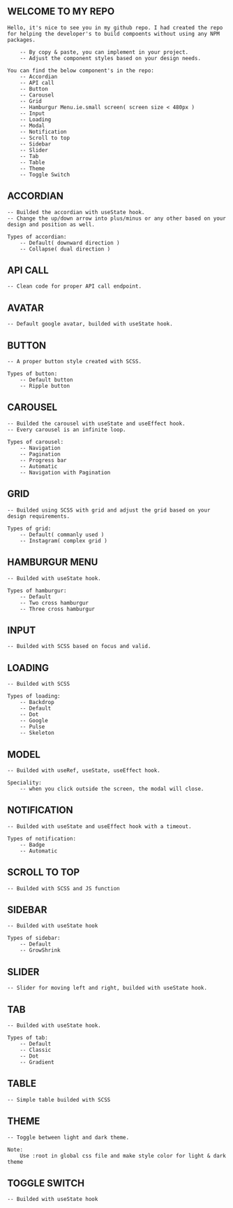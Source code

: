 ## WELCOME TO MY REPO

    Hello, it's nice to see you in my github repo. I had created the repo for helping the developer's to build compoents without using any NPM packages.

        -- By copy & paste, you can implement in your project.
        -- Adjust the component styles based on your design needs.
    
    You can find the below component's in the repo:
        -- Accordian
        -- API call
        -- Button
        -- Carousel
        -- Grid
        -- Hamburgur Menu.ie.small screen( screen size < 480px )
        -- Input
        -- Loading
        -- Modal
        -- Notification
        -- Scroll to top
        -- Sidebar
        -- Slider
        -- Tab
        -- Table
        -- Theme
        -- Toggle Switch

## ACCORDIAN
    -- Builded the accordian with useState hook.
    -- Change the up/down arrow into plus/minus or any other based on your design and position as well.

    Types of accordian:
        -- Default( downward direction )
        -- Collapse( dual direction )

## API CALL
    -- Clean code for proper API call endpoint.

## AVATAR
    -- Default google avatar, builded with useState hook.

## BUTTON
    -- A proper button style created with SCSS.

    Types of button:
        -- Default button
        -- Ripple button 

## CAROUSEL
    -- Builded the carousel with useState and useEffect hook.
    -- Every carousel is an infinite loop.

    Types of carousel:
        -- Navigation
        -- Pagination
        -- Progress bar
        -- Automatic
        -- Navigation with Pagination

## GRID
    -- Builded using SCSS with grid and adjust the grid based on your design requirements.

    Types of grid:
        -- Default( commanly used )
        -- Instagram( complex grid )

## HAMBURGUR MENU
    -- Builded with useState hook.

    Types of hamburgur:
        -- Default
        -- Two cross hamburgur
        -- Three cross hamburgur

## INPUT
    -- Builded with SCSS based on focus and valid.

## LOADING
    -- Builded with SCSS

    Types of loading:
        -- Backdrop
        -- Default
        -- Dot
        -- Google
        -- Pulse
        -- Skeleton

## MODEL
    -- Builded with useRef, useState, useEffect hook.

    Speciality:
        -- when you click outside the screen, the modal will close.

## NOTIFICATION
    -- Builded with useState and useEffect hook with a timeout.

    Types of notification:
        -- Badge
        -- Automatic

## SCROLL TO TOP
    -- Builded with SCSS and JS function

## SIDEBAR
    -- Builded with useState hook

    Types of sidebar:
        -- Default
        -- GrowShrink

## SLIDER
    -- Slider for moving left and right, builded with useState hook.

## TAB
    -- Builded with useState hook.

    Types of tab:
        -- Default
        -- Classic
        -- Dot
        -- Gradient

## TABLE
    -- Simple table builded with SCSS

## THEME
    -- Toggle between light and dark theme.

    Note:
        Use :root in global css file and make style color for light & dark theme

## TOGGLE SWITCH
    -- Builded with useState hook